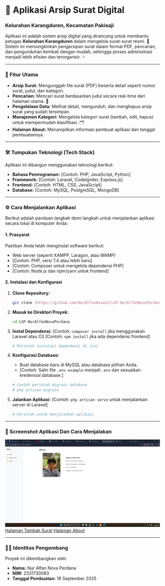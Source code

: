 # 📁 Aplikasi Arsip Surat Digital
### Kelurahan Karangduren, Kecamatan Pakisaji

Aplikasi ini adalah sistem arsip digital yang dirancang untuk membantu petugas **Kelurahan Karangduren** dalam mengelola surat-surat resmi. 📝 Sistem ini memungkinkan pengarsipan surat dalam format PDF, pencarian, dan pengunduhan kembali dengan mudah, sehingga proses administrasi menjadi lebih efisien dan terorganisir. ✨

---

### 🚀 Fitur Utama

- **Arsip Surat:** Mengunggah file surat (PDF) beserta detail seperti nomor surat, judul, dan kategori.
- **Pencarian:** Mencari surat berdasarkan judul secara real-time dari halaman utama. 🔎
- **Pengelolaan Data:** Melihat detail, mengunduh, dan menghapus arsip surat yang sudah tersimpan.
- **Manajemen Kategori:** Mengelola kategori surat (tambah, edit, hapus) untuk mempermudah klasifikasi. 🗂️
- **Halaman About:** Menampilkan informasi pembuat aplikasi dan tanggal pembuatannya.

---

### 🛠️ Tumpukan Teknologi (Tech Stack)

Aplikasi ini dibangun menggunakan teknologi berikut:

- **Bahasa Pemrograman:** [Contoh: PHP, JavaScript, Python]
- **Framework:** [Contoh: Laravel, CodeIgniter, Express.js]
- **Frontend:** [Contoh: HTML, CSS, JavaScript]
- **Database:** [Contoh: MySQL, PostgreSQL, MongoDB]

---

### ⚙️ Cara Menjalankan Aplikasi

Berikut adalah panduan langkah demi langkah untuk menjalankan aplikasi secara lokal di komputer Anda:

#### 1. Prasyarat

Pastikan Anda telah menginstal software berikut:
- Web server (seperti XAMPP, Laragon, atau WAMP)
- [Contoh: PHP, versi 7.4 atau lebih baru]
- [Contoh: Composer untuk mengelola dependensi PHP]
- [Contoh: Node.js dan npm/yarn untuk frontend]

#### 2. Instalasi dan Konfigurasi

1.  **Clone Repository:**
    ```bash
    git clone [https://github.com/NurAlfanNova22/LSP-NurAlfanNovaPerdana.git](https://github.com/NurAlfanNova22/LSP-NurAlfanNovaPerdana.git)
    ```

2.  **Masuk ke Direktori Proyek:**
    ```bash
    cd LSP-NurAlfanNovaPerdana
    ```

3.  **Instal Dependensi:**
    [Contoh: `composer install` jika menggunakan Laravel atau CI]
    [Contoh: `npm install` jika ada dependensi frontend]
    ```bash
    # Perintah instalasi dependensi di sini
    ```

4.  **Konfigurasi Database:**
    - Buat database baru di MySQL atau database pilihan Anda.
    - [Contoh: Salin file `.env.example` menjadi `.env` dan sesuaikan kredensial database.]
    ```bash
    # Contoh perintah migrasi database
    # php artisan migrate
    ```

5.  **Jalankan Aplikasi:**
    [Contoh: `php artisan serve` untuk menjalankan server di Laravel]
    ```bash
    # Perintah untuk menjalankan aplikasi
    ```

---

### 📸 Screenshot Aplikasi Dan Cara Menjalakan

![Halaman Utama](https://github.com/NurAlfanNova22/LSP-NurAlfanNovaPerdana/blob/main/screenshot/Screenshot%20(66).png?raw=true)
[Halaman Tambah Surat]([link-gambar-halaman-tambah])
[Halaman About](https://github.com/NurAlfanNova22/LSP-NurAlfanNovaPerdana/blob/main/screenshot/Screenshot%20(66).png?raw=true)

---

### 👨‍💻 Identitas Pengembang

Proyek ini dikembangkan oleh:

- **Nama:** Nur Alfan Nova Perdana
- **NIM:** 2331730083
- **Tanggal Pembuatan:** 18 September 2025
